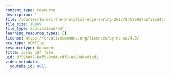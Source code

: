 ```yaml
---
content_type: resource
description: ''
file: /courses/15-071-the-analytics-edge-spring-2017/8759b0d7baf59cd4cdf90c884bcd1bd1_2Yl5IkDMoUU.pdf
file_size: 10969
file_type: application/pdf
learning_resource_types: []
license: https://creativecommons.org/licenses/by-nc-sa/4.0/
ocw_type: OCWFile
resourcetype: Document
title: 3play pdf file
uid: 8759b0d7-baf5-9cd4-cdf9-0c884bcd1bd1
video_metadata:
  youtube_id: null
---
```

